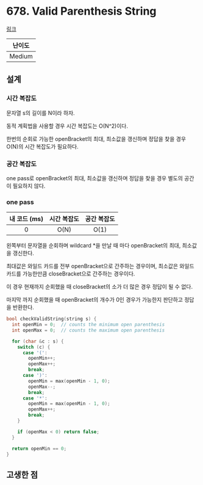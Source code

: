 # 678. Valid Parenthesis String

[링크](https://leetcode.com/problems/valid-parenthesis-string/description/)

| 난이도 |
| :----: |
| Medium |

## 설계

### 시간 복잡도

문자열 s의 길이를 N이라 하자.

동적 계획법을 사용할 경우 시간 복잡도는 O(N^2)이다.

한번의 순회로 가능한 openBracket의 최대, 최소값을 갱신하며 정답을 찾을 경우 O(N)의 시간 복잡도가 필요하다.

### 공간 복잡도

one pass로 openBracket의 최대, 최소값을 갱신하며 정답을 찾을 경우 별도의 공간이 필요하지 않다.

### one pass

| 내 코드 (ms) | 시간 복잡도 | 공간 복잡도 |
| :----------: | :---------: | :---------: |
|      0       |    O(N)     |    O(1)     |

왼쪽부터 문자열을 순회하며 wildcard *을 만날 때 마다 openBracket의 최대, 최소값을 갱신한다.

최대값은 와일드 카드를 전부 openBracket으로 간주하는 경우이며, 최소값은 와일드 카드를 가능한만큼 closeBracket으로 간주하는 경우이다.

이 경우 현재까지 순회했을 때 closeBracket의 소가 더 많은 경우 정답이 될 수 없다.

마지막 까지 순회했을 때 openBracket의 개수가 0인 경우가 가능한지 판단하고 정답을 반환한다.

```cpp
bool checkValidString(string s) {
  int openMin = 0;  // counts the minimum open parenthesis
  int openMax = 0;  // counts the maximum open parenthesis

  for (char &c : s) {
    switch (c) {
      case '(':
        openMin++;
        openMax++;
        break;
      case ')':
        openMin = max(openMin - 1, 0);
        openMax--;
        break;
      case '*':
        openMin = max(openMin - 1, 0);
        openMax++;
        break;
    }

    if (openMax < 0) return false;
  }

  return openMin == 0;
}
```

## 고생한 점
